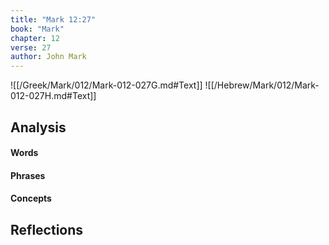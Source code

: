 ```yaml
---
title: "Mark 12:27"
book: "Mark"
chapter: 12
verse: 27
author: John Mark
---
```

![[/Greek/Mark/012/Mark-012-027G.md#Text]]
![[/Hebrew/Mark/012/Mark-012-027H.md#Text]]

## Analysis

#### Words

#### Phrases

#### Concepts

## Reflections
